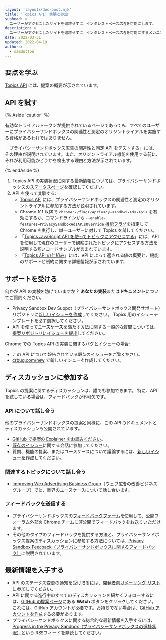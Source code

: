 ```yaml
---
layout: 'layouts/doc-post.njk'
title: 'Topics API: 実験と参加'
subhead: >
  ユーザーがアクセスしたサイトを追跡せずに、インタレストベース広告を可能にします。
description: >
  ユーザーがアクセスしたサイトを追跡せずに、インタレストベース広告を可能にするメカニズムの提案。
date: 2022-03-31
updated: 2022-04-19
authors:
  - samdutton
---
```


## 要点を学ぶ

[Topics API](/docs/privacy-sandbox/topics) には、提案の概要が示されています。


## API を試す

{% Aside 'caution' %}

有効なトライアルトークンが提供されているページであっても、すべてのユーザーにプライバシーサンドボックスの関連性と測定のオリジントライアルを実施する資格があるわけではありません。

「[プライバシーサンドボックス広告の関連性と測定 API をテストする](/blog/privacy-sandbox-unified-origin-trial#eligible-users)」には、その理由が説明されています。また、オリジントライアル機能を使用する前に、それが利用可能かどうかを検出する理由と方法が示されています。

{% endAside %}

1. Topics API の実装状況に関する最新情報については、プライバシーサンドボックスの[ステータスページ](/docs/privacy-sandbox/status/#topics)を確認してください。
2. API を使って実験する:
   * [Topics API](/docs/privacy-sandbox/topics/#origin-trial) には、プライバシーサンドボックスの関連性と測定のオリジントライアルに参加する方法が説明されています。
   * Chrome 101 以降で `chrome://flags/#privacy-sandbox-ads-apis` を有効にするか、コマンドラインから `--enable-features=PrivacySandboxAdsAPIsOverride` [機能フラグ](https://www.chromium.org/developers/how-tos/run-chromium-with-flags)を指定して Chrome を実行し、単一ユーザーに対して Topics を試してください。
   * 「[Topics JavaScript API を使ってトピックにアクセスする](/docs/privacy-sandbox/topics/#access-topics)」には、API を使用して現在のユーザーで観察されたトピックにアクセスする方法を説明する短いコードサンプルが含まれています。
   * 「[Topics API の仕組み](/docs/privacy-sandbox/topics/#what-might-the-topics-javascript-api-look-like)」には、API によって返される値の概要と、機能のサポートと制約に関する詳細情報が示されています。


## サポートを受ける

何かが API の実験を妨げていますか？ **あなたの実装**または**ドキュメント**についてご質問ください。

*  Privacy Sandbox Dev Suppot（プライバシーサンドボックス開発サポート）リポジトリに[新しいイシューを作成](https://github.com/GoogleChromeLabs/privacy-sandbox-dev-support/issues/new/choose)してください。 Topics 用のイシューテンプレートを必ず選択してください。
*  API を使って**ユースケース**を満たす方法に関する一般的な質問については、[提案リポジトリにイシューを提出](https://github.com/jkarlin/topics/issues/new)してください。

Chrome での Topics API の実装に関するバグとイシューの場合:

*  この API について報告されている[既存のイシューをご覧ください](https://bugs.chromium.org/p/chromium/issues/list?q=component:Blink%3EInterestCohort)。
*  [crbug.com/new](https://crbug.com/new) で新しいイシューを作成してください。


## ディスカッションに参加する

Topics の提案に関するディスカッションは、誰でも参加できます。 特に、API を試している場合は、フィードバックが不可欠です。

### API について話し合う

他のプライバシーサンドボックスの提案と同様に、この API のドキュメントとディスカッションも公開されています。

* [GitHub で提案の Explainer をお読みください](https://github.com/jkarlin/topics)。
* [既存のイシュー](hhttps://github.com/jkarlin/topics/issues)に関する会話に参加してください。
* 質問、機能の提案、またはユースケースについて議論するには、[新しいイシューを作成](https://github.com/jkarlin/topics/issues/new)してください。

### 関連するトピックについて話し合う

* [Improving Web Advertising Business Group](https://www.w3.org/community/web-adv/participants)（ウェブ広告の改善ビジネスグループ）では、業界のユースケースについて話し合います。

### フィードバックを送信する

* プライバシーサンドボックスの[フィードバックフォーム](/docs/privacy-sandbox/feedback/#feedback-form)を使用して、公開フォーラム外部の Chrome チームに非公開でフィードバックをお送りいただけます。
* その他のタイプのフィードバックを提供する方法と、プライバシーサンドボックス提案のディスカッションに参加する方法については、[Privacy Sandbox Feedback（プライバシーサンドボックスに関するフィードバック）](/docs/privacy-sandbox/feedback/#topics-api)に説明されています。


## 最新情報を入手する

* API のステータス変更の通知を受け取るには、[開発者向けメーリング リスト](https://groups.google.com/u/3/a/chromium.org/g/topics-api-announce)に参加してください。
* API に関する進行中のすべてのディスカッションを細かくフォローするには、[GitHub の提案ページ](https://github.com/jkarlin/topics)にある **Watch** ボタンをクリックしてください。 これには、GitHub アカウントが必要です。お持ちでない場合は、[GitHub アカウントを作成](https://docs.github.com/en/get-started/signing-up-for-github/signing-up-for-a-new-github-account)する必要があります。
* プライバシーサンドボックスに関する総合的な最新情報を入手するには、[Progress in the Privacy Sandbox（プライバシーサンドボックスの進捗状況）](/tags/progress-in-the-privacy-sandbox/)という RSSフィードを購読してください。
